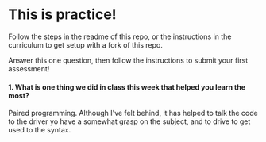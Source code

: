 # This is practice!

Follow the steps in the readme of this repo, or the instructions in the curriculum to get setup with a fork of this repo.

Answer this one question, then follow the instructions to submit your first assessment!

#### 1. What is one thing we did in class this week that helped you learn the most?

Paired programming. Although I've felt behind, it has helped to talk the code to the driver yo have a somewhat grasp on the subject, and to drive to get used to the syntax.
